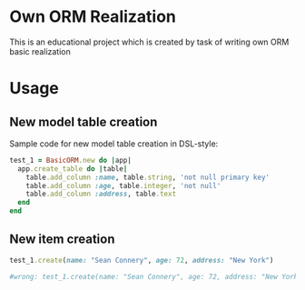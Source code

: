# Own ORM Realization
This is an educational project which is created by task of writing own ORM basic realization

# Usage

## New model table creation
Sample code for new model table creation in DSL-style:

```ruby
test_1 = BasicORM.new do |app|
  app.create_table do |table|
    table.add_column :name, table.string, 'not null primary key'
    table.add_column :age, table.integer, 'not null'
    table.add_column :address, table.text
  end
end
```

## New item creation

```ruby
test_1.create(name: "Sean Connery", age: 72, address: "New York")

#wrong: test_1.create(name: "Sean Connery", age: 72, address: "New York", year: 2018) (value with extra key will be removed)
```
